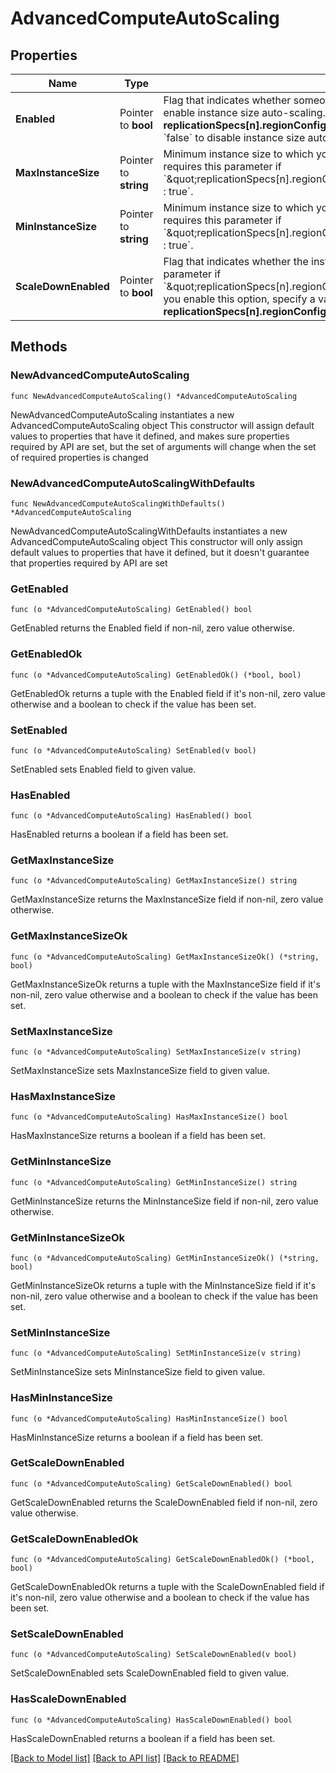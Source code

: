 # AdvancedComputeAutoScaling

## Properties

Name | Type | Description | Notes
------------ | ------------- | ------------- | -------------
**Enabled** | Pointer to **bool** | Flag that indicates whether someone enabled instance size auto-scaling.  - Set to &#x60;true&#x60; to enable instance size auto-scaling. If enabled, you must specify a value for **replicationSpecs[n].regionConfigs[m].autoScaling.compute.maxInstanceSize**. - Set to &#x60;false&#x60; to disable instance size automatic scaling. | [optional] 
**MaxInstanceSize** | Pointer to **string** | Minimum instance size to which your cluster can automatically scale. MongoDB Cloud requires this parameter if &#x60;\&quot;replicationSpecs[n].regionConfigs[m].autoScaling.compute.scaleDownEnabled\&quot; : true&#x60;. | [optional] 
**MinInstanceSize** | Pointer to **string** | Minimum instance size to which your cluster can automatically scale. MongoDB Cloud requires this parameter if &#x60;\&quot;replicationSpecs[n].regionConfigs[m].autoScaling.compute.scaleDownEnabled\&quot; : true&#x60;. | [optional] 
**ScaleDownEnabled** | Pointer to **bool** | Flag that indicates whether the instance size may scale down. MongoDB Cloud requires this parameter if &#x60;\&quot;replicationSpecs[n].regionConfigs[m].autoScaling.compute.enabled\&quot; : true&#x60;. If you enable this option, specify a value for **replicationSpecs[n].regionConfigs[m].autoScaling.compute.minInstanceSize**. | [optional] 

## Methods

### NewAdvancedComputeAutoScaling

`func NewAdvancedComputeAutoScaling() *AdvancedComputeAutoScaling`

NewAdvancedComputeAutoScaling instantiates a new AdvancedComputeAutoScaling object
This constructor will assign default values to properties that have it defined,
and makes sure properties required by API are set, but the set of arguments
will change when the set of required properties is changed

### NewAdvancedComputeAutoScalingWithDefaults

`func NewAdvancedComputeAutoScalingWithDefaults() *AdvancedComputeAutoScaling`

NewAdvancedComputeAutoScalingWithDefaults instantiates a new AdvancedComputeAutoScaling object
This constructor will only assign default values to properties that have it defined,
but it doesn't guarantee that properties required by API are set

### GetEnabled

`func (o *AdvancedComputeAutoScaling) GetEnabled() bool`

GetEnabled returns the Enabled field if non-nil, zero value otherwise.

### GetEnabledOk

`func (o *AdvancedComputeAutoScaling) GetEnabledOk() (*bool, bool)`

GetEnabledOk returns a tuple with the Enabled field if it's non-nil, zero value otherwise
and a boolean to check if the value has been set.

### SetEnabled

`func (o *AdvancedComputeAutoScaling) SetEnabled(v bool)`

SetEnabled sets Enabled field to given value.

### HasEnabled

`func (o *AdvancedComputeAutoScaling) HasEnabled() bool`

HasEnabled returns a boolean if a field has been set.
### GetMaxInstanceSize

`func (o *AdvancedComputeAutoScaling) GetMaxInstanceSize() string`

GetMaxInstanceSize returns the MaxInstanceSize field if non-nil, zero value otherwise.

### GetMaxInstanceSizeOk

`func (o *AdvancedComputeAutoScaling) GetMaxInstanceSizeOk() (*string, bool)`

GetMaxInstanceSizeOk returns a tuple with the MaxInstanceSize field if it's non-nil, zero value otherwise
and a boolean to check if the value has been set.

### SetMaxInstanceSize

`func (o *AdvancedComputeAutoScaling) SetMaxInstanceSize(v string)`

SetMaxInstanceSize sets MaxInstanceSize field to given value.

### HasMaxInstanceSize

`func (o *AdvancedComputeAutoScaling) HasMaxInstanceSize() bool`

HasMaxInstanceSize returns a boolean if a field has been set.
### GetMinInstanceSize

`func (o *AdvancedComputeAutoScaling) GetMinInstanceSize() string`

GetMinInstanceSize returns the MinInstanceSize field if non-nil, zero value otherwise.

### GetMinInstanceSizeOk

`func (o *AdvancedComputeAutoScaling) GetMinInstanceSizeOk() (*string, bool)`

GetMinInstanceSizeOk returns a tuple with the MinInstanceSize field if it's non-nil, zero value otherwise
and a boolean to check if the value has been set.

### SetMinInstanceSize

`func (o *AdvancedComputeAutoScaling) SetMinInstanceSize(v string)`

SetMinInstanceSize sets MinInstanceSize field to given value.

### HasMinInstanceSize

`func (o *AdvancedComputeAutoScaling) HasMinInstanceSize() bool`

HasMinInstanceSize returns a boolean if a field has been set.
### GetScaleDownEnabled

`func (o *AdvancedComputeAutoScaling) GetScaleDownEnabled() bool`

GetScaleDownEnabled returns the ScaleDownEnabled field if non-nil, zero value otherwise.

### GetScaleDownEnabledOk

`func (o *AdvancedComputeAutoScaling) GetScaleDownEnabledOk() (*bool, bool)`

GetScaleDownEnabledOk returns a tuple with the ScaleDownEnabled field if it's non-nil, zero value otherwise
and a boolean to check if the value has been set.

### SetScaleDownEnabled

`func (o *AdvancedComputeAutoScaling) SetScaleDownEnabled(v bool)`

SetScaleDownEnabled sets ScaleDownEnabled field to given value.

### HasScaleDownEnabled

`func (o *AdvancedComputeAutoScaling) HasScaleDownEnabled() bool`

HasScaleDownEnabled returns a boolean if a field has been set.

[[Back to Model list]](../README.md#documentation-for-models) [[Back to API list]](../README.md#documentation-for-api-endpoints) [[Back to README]](../README.md)


